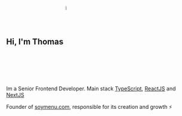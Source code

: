 ## Hi, I'm Thomas <img src="https://upload.wikimedia.org/wikipedia/commons/d/da/Flag_of_Argentina-Animated.gif" width="5%" alt="flag" align="center">

Im a Senior Frontend Developer. Main stack <a href="https://www.typescriptlang.org/">TypeScript</a>, <a href="https://react.dev/">ReactJS</a> and <a href="https://nextjs.org/">NextJS</a>

Founder of <a href="https://soymenu.com">soymenu.com</a>, responsible for its creation and growth ⚡️
